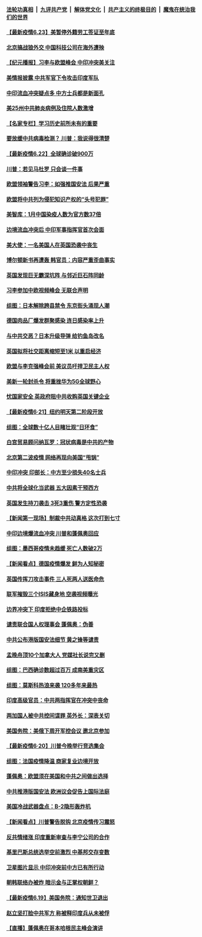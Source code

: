 ####  [法轮功真相](../../../../basic/blob/master/README.md?t=06232002) &nbsp;|&nbsp; [九评共产党](../../../../9ping.md/blob/master/README.md?t=06232002) &nbsp;|&nbsp; [解体党文化](../../../../jtdwh.md/blob/master/README.md?t=06232002)  &nbsp;|&nbsp; [共产主义的终极目的](../../../../gczydzjmd.md/blob/master/README.md?t=06232002) &nbsp;|&nbsp; [魔鬼在统治我们的世界](../../../../mgztzwmdsj.md/blob/master/README.md?t=06232002) 

#### [【最新疫情6.23】美暂停外籍劳工签证至年底](../pages/nsc418/n12205436.md?t=06232002) 

#### [北京搞战狼外交 中国科技公司在海外遭殃](../pages/nsc418/n12204846.md?t=06232002) 

#### [【纪元播报】习李与欧盟峰会 中印冲突美关注](../pages/nsc418/n12205264.md?t=06232002) 

#### [美情报披露 中共军官下令攻击印度军队](../pages/nsc418/n12205206.md?t=06232002) 

#### [中印流血冲突疑点多 中方士兵都是新面孔](../pages/nsc418/n12205147.md?t=06232002) 

#### [美25州中共肺炎病例及住院人数激增](../pages/nsc418/n12204895.md?t=06232002) 

#### [【名家专栏】学习历史前所未有的重要](../pages/nsc418/n12204215.md?t=06232002) 

#### [要放缓中共病毒检测？ 川普：我说得很清楚](../pages/nsc418/n12204784.md?t=06232002) 

#### [【最新疫情6.22】全球确诊破900万](../pages/nsc418/n12199354.md?t=06232002) 

#### [川普：若见马杜罗 只会谈一件事](../pages/nsc418/n12204747.md?t=06232002) 

#### [欧盟领袖警告习李：如强推国安法 后果严重](../pages/nsc418/n12204750.md?t=06232002) 

#### [欧盟将中共列为侵犯知识产权的“头号犯罪”](../pages/nsc418/n12204317.md?t=06232002) 

#### [美智库：1月中国染疫人数为官方数37倍](../pages/nsc418/n12204650.md?t=06232002) 

#### [边境流血冲突后 中印军事指挥官首次会面](../pages/nsc418/n12204638.md?t=06232002) 

#### [美大使：一名美国人在英国恐袭中丧生](../pages/nsc418/n12204415.md?t=06232002) 

#### [博尔顿新书再遭轰 韩官员：内容严重歪曲事实](../pages/nsc418/n12204194.md?t=06232002) 

#### [英国发现巨无霸深坑阵 与邻近巨石阵同龄](../pages/nsc418/n12204109.md?t=06232002) 

#### [习李参加中欧视频峰会 无联合声明](../pages/nsc418/n12203689.md?t=06232002) 

#### [组图：日本解除跨县禁令 东京街头涌现人潮](../pages/nsc418/n12203294.md?t=06232002) 

#### [德国肉品厂爆发群聚感染 连日感染率上升](../pages/nsc418/n12203635.md?t=06232002) 

#### [与中共交恶？日本升级导弹 给钓鱼岛改名](../pages/nsc418/n12203668.md?t=06232002) 

#### [英国拟将社交距离缩短至1米 以重启经济](../pages/nsc418/n12203125.md?t=06232002) 

#### [欧盟与李克强峰会前 美议员吁捍卫民主人权](../pages/nsc418/n12202775.md?t=06232002) 

#### [美新一轮封杀令 将重挫华为5G全球野心](../pages/nsc418/n12202488.md?t=06232002) 

#### [忧国家安全 英政府阻中共收购英国关键企业](../pages/nsc418/n12202456.md?t=06232002) 

#### [【最新疫情6·21】纽约明天第二阶段开放](../pages/nsc418/n12196332.md?t=06232002) 

#### [组图：全球数十亿人目睹壮观“日环食”](../pages/nsc418/n12202171.md?t=06232002) 

#### [白宫贸易顾问纳瓦罗：冠状病毒是中共的产物](../pages/nsc418/n12202027.md?t=06232002) 

#### [北京第二波疫情 网络再现向美国“甩锅”](../pages/nsc418/n12201996.md?t=06232002) 

#### [中印冲突 印部长：中方至少损失40名士兵](../pages/nsc418/n12201884.md?t=06232002) 

#### [中共将全球化当武器 五大因素干预西方](../pages/nsc418/n12186089.md?t=06232002) 

#### [英国发生持刀袭击 3死3重伤 警方定性恐袭](../pages/nsc418/n12201767.md?t=06232002) 

#### [【新闻第一现场】制裁中共动真格 这次打到七寸](../pages/nsc418/n12201730.md?t=06232002) 

#### [中印边境爆流血冲突 川普和蓬佩奥回应](../pages/nsc418/n12201068.md?t=06232002) 

#### [组图：墨西哥疫情未趋缓 死亡人数破2万](../pages/nsc418/n12199824.md?t=06232002) 

#### [【新闻看点】德国疫情爆发 鲜为人知秘密](../pages/nsc418/n12200936.md?t=06232002) 

#### [英国传挥刀攻击事件 三人死两人送医命危](../pages/nsc418/n12201032.md?t=06232002) 

#### [联军摧毁三个ISIS藏身地 空袭视频曝光](../pages/nsc418/n12200929.md?t=06232002) 

#### [边界冲突下 印度拒绝中企铁路投标](../pages/nsc418/n12200851.md?t=06232002) 

#### [谴责联合国人权理事会 蓬佩奥：伪善](../pages/nsc418/n12200748.md?t=06232002) 

#### [中共公布港版国安法细节 黄之锋等谴责](../pages/nsc418/n12200535.md?t=06232002) 

#### [孟晚舟顶10个加拿大人 党媒社长说完又删](../pages/nsc418/n12200398.md?t=06232002) 

#### [组图：巴西确诊数超过百万 成南美重灾区](../pages/nsc418/n12200146.md?t=06232002) 

#### [组图：莫斯科热浪来袭 120多年来最热](../pages/nsc418/n12198528.md?t=06232002) 

#### [印度高级官员：中共两指挥官在冲突中丧命](../pages/nsc418/n12200340.md?t=06232002) 

#### [两加国人被中共控间谍罪 英外长：深表关切](../pages/nsc418/n12200284.md?t=06232002) 

#### [美国务院：美俄下周开军控会议 邀北京参加](../pages/nsc418/n12200097.md?t=06232002) 

#### [【最新疫情6·20】川普今晚举行竞选集会](../pages/nsc418/n12199376.md?t=06232002) 

#### [组图：法国疫情降温 商家复业边境开放](../pages/nsc418/n12197405.md?t=06232002) 

#### [蓬佩奥：欧盟须在美国和中共之间做出选择](../pages/nsc418/n12199184.md?t=06232002) 

#### [中共推港版国安法 欧洲议会促告上国际法庭](../pages/nsc418/n12199257.md?t=06232002) 

#### [美国冷战武器盘点：B-2隐形轰炸机](../pages/nsc418/n12199226.md?t=06232002) 

#### [【新闻看点】川普警告脱钩 北京疫情传习震怒](../pages/nsc418/n12198957.md?t=06232002) 

#### [反共情绪涨 印度重新审查与李宁公司的合作](../pages/nsc418/n12199030.md?t=06232002) 

#### [基里巴斯总统选举空前激烈 中基邦交存变数](../pages/nsc418/n12199073.md?t=06232002) 

#### [卫星图片显示 中印冲突前中方已有所行动](../pages/nsc418/n12198966.md?t=06232002) 

#### [朝韩联络办被炸 暗示金与正掌权朝鲜？](../pages/nsc418/n12198651.md?t=06232002) 

#### [【最新疫情6.19】美国务院：通知世卫退出](../pages/nsc418/n12196803.md?t=06232002) 

#### [赵立坚打脸中共军方 称被释印度兵从未被俘](../pages/nsc418/n12198632.md?t=06232002) 

#### [【直播】蓬佩奥在哥本哈根民主峰会演讲](../pages/nsc418/n12198355.md?t=06232002) 

